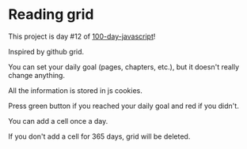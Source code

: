 # Reading grid

This project is day #12 of <a href="https://github.com/grigoryan-m/100-day-javascript">100-day-javascript</a>!

Inspired by github grid.

You can set your daily goal (pages, chapters, etc.), but it doesn't really change anything.

All the information is stored in js cookies.

Press green button if you reached your daily goal and red if you didn't.

You can add a cell once a day.

If you don't add a cell for 365 days, grid will be deleted.
